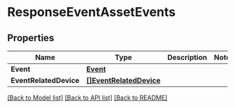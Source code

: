 # ResponseEventAssetEvents

## Properties

Name | Type | Description | Notes
------------ | ------------- | ------------- | -------------
**Event** | [**Event**](Event.md) |  | 
**EventRelatedDevice** | [**[]EventRelatedDevice**](EventRelatedDevice.md) |  | 

[[Back to Model list]](../README.md#documentation-for-models) [[Back to API list]](../README.md#documentation-for-api-endpoints) [[Back to README]](../README.md)


